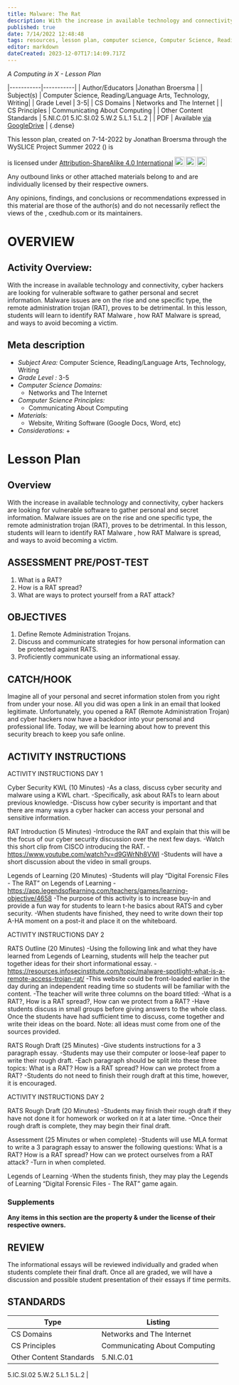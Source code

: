```yaml
---
title: Malware: The Rat
description: With the increase in available technology and connectivity, cyber hackers are looking for vulnerable software to gather personal and secret information. Malware issues are on the rise and one specific type, the remote administration trojan (RAT), proves to be detrimental.  In this lesson, students will learn to identify RAT Malware , how RAT Malware is spread, and ways to avoid becoming a victim.
published: true
date: 7/14/2022 12:48:48
tags: resources, lesson plan, computer science, Computer Science, Reading/Language Arts, Technology, Writing 
editor: markdown
dateCreated: 2023-12-07T17:14:09.717Z
---
```

*A Computing in X - Lesson Plan*

|-----------|-----------|
| Author/Educators |Jonathan Broersma |
| Subject(s) | Computer Science, Reading/Language Arts, Technology, Writing|
| Grade Level | 3-5|
| CS Domains | Networks and The Internet |
| CS Principles | Communicating About Computing |
| Other Content Standards | 5.NI.C.01
5.IC.SI.02
5.W.2
5.L.1
5.L.2 | 
| PDF | Available [via GoogleDrive]() |
{.dense}






This lesson plan, created on 7-14-2022 by Jonathan Broersma through the  WySLICE Project Summer 2022 () is  <p xmlns:cc="http://creativecommons.org/ns#" >  is licensed under <a href="http://creativecommons.org/licenses/by-sa/4.0/?ref=chooser-v1" target="_blank" rel="license noopener noreferrer" style="display:inline-block;">Attribution-ShareAlike 4.0 International<img style="height:22px!important;margin-left:3px;vertical-align:text-bottom;" src="https://mirrors.creativecommons.org/presskit/icons/cc.svg?ref=chooser-v1"><img style="height:22px!important;margin-left:3px;vertical-align:text-bottom;" src="https://mirrors.creativecommons.org/presskit/icons/by.svg?ref=chooser-v1"><img style="height:22px!important;margin-left:3px;vertical-align:text-bottom;" src="https://mirrors.creativecommons.org/presskit/icons/sa.svg?ref=chooser-v1"></a></p>


Any outbound links or other attached materials belong to and are individually licensed by their respective owners. 


Any opinions, findings, and conclusions or recommendations expressed in this material are those of the author(s) and do not necessarily reflect the views of the , cxedhub.com or its maintainers.


# OVERVIEW
## Activity Overview:  
With the increase in available technology and connectivity, cyber hackers are looking for vulnerable software to gather personal and secret information. Malware issues are on the rise and one specific type, the remote administration trojan (RAT), proves to be detrimental.  In this lesson, students will learn to identify RAT Malware , how RAT Malware is spread, and ways to avoid becoming a victim.
## Meta description
+ *Subject Area:* Computer Science, Reading/Language Arts, Technology, Writing 
+ *Grade Level :* 3-5 
+ *Computer Science Domains:*
   + Networks and The Internet
+ *Computer Science Principles:*
   + Communicating About Computing
+ *Materials:* 
   + Website, Writing Software (Google Docs, Word, etc)
+ *Considerations:*
   + 


# Lesson Plan
## Overview
With the increase in available technology and connectivity, cyber hackers are looking for vulnerable software to gather personal and secret information. Malware issues are on the rise and one specific type, the remote administration trojan (RAT), proves to be detrimental.  In this lesson, students will learn to identify RAT Malware , how RAT Malware is spread, and ways to avoid becoming a victim.
## ASSESSMENT PRE/POST-TEST
1. What is a RAT?
2. How is a RAT spread?
3. What are ways to protect yourself from a RAT attack?
## OBJECTIVES
1. Define Remote Administration Trojans.
2. Discuss and communicate strategies for how personal information can be protected against RATS.
3. Proficiently communicate using an informational essay.


## CATCH/HOOK
Imagine all of your personal and secret information stolen from you right from under your nose. All you did was open a link in an email that looked legitimate. Unfortunately, you opened a RAT (Remote Administration Trojan) and cyber hackers now have a backdoor into your personal and professional life. Today, we will be learning about how to prevent this security breach to keep you safe online.


## ACTIVITY INSTRUCTIONS
ACTIVITY INSTRUCTIONS DAY 1


Cyber Security KWL  (10 Minutes)
-As a class, discuss cyber security and malware using a KWL chart. 
-Specifically, ask about RATs to learn about previous knowledge.
-Discuss how cyber security is important and that there are many ways a cyber hacker can access your personal and sensitive information.


RAT Introduction  (5 Minutes)
-Introduce the RAT and explain that this will be the focus of our cyber security discussion over the next few days. 
-Watch this short clip from CISCO introducing the RAT.
-https://www.youtube.com/watch?v=d9GWrNh8VWI
-Students will have a short discussion about the video in small groups. 


Legends of Learning  (20 Minutes)
-Students will play “Digital Forensic Files - The RAT” on Legends of Learning
-https://app.legendsoflearning.com/teachers/games/learning-objective/4658
-The purpose of this activity is to increase buy-in and provide a fun way for students to learn t-he basics about RATS and cyber security. 
-When students have finished, they need to write down their top A-HA moment on a post-it and place it on the whiteboard. 


ACTIVITY INSTRUCTIONS DAY 2


RATS Outline  (20 Minutes)
-Using the following link and what they have learned from Legends of Learning, students will help the teacher put together ideas for their short informational essay. 
-https://resources.infosecinstitute.com/topic/malware-spotlight-what-is-a-remote-access-trojan-rat/
-This website could be front-loaded earlier in the day during an independent reading time so students will be familiar with the content. 
-The teacher will write three columns on the board titled:
-What is a RAT?, How is a RAT spread?, How can we protect from a RAT?
-Have students discuss in small groups before giving answers to the whole class. Once the students have had sufficient time to discuss, come together and write their ideas on the board. Note: all ideas must come from one of the sources provided. 


RATS Rough Draft (25 Minutes)
-Give students instructions for a 3 paragraph essay. 
-Students may use their computer or loose-leaf paper to write their rough draft. 
-Each paragraph should be split into these three topics: What is a RAT? How is a RAT spread? How can we protect from a RAT?
-Students do not need to finish their rough draft at this time, however, it is encouraged. 


ACTIVITY INSTRUCTIONS DAY 2


RATS Rough Draft  (20 Minutes)
-Students may finish their rough draft if they have not done it for homework or worked on it at a later time. 
-Once their rough draft is complete, they may begin their final draft. 


Assessment (25 Minutes or when complete)
-Students will use MLA format to write a 3 paragraph essay to answer the following questions: What is a RAT? How is a RAT spread? How can we protect ourselves from a RAT attack?
-Turn in when completed. 


Legends of Learning
-When the students finish, they may play the Legends of Learning “Digital Forensic Files - The RAT” game again.


### Supplements
**Any items in this section are the property & under the license of their respective owners.**






## REVIEW
The informational essays will be reviewed individually and graded when students complete their final draft. Once all are graded, we will have a discussion and possible student presentation of their essays if time permits.
## STANDARDS        
| Type | Listing | 
|-----------|-----------|
| CS Domains  | Networks and The Internet|
| CS Principles   | Communicating About Computing|
| Other Content Standards | 5.NI.C.01
5.IC.SI.02
5.W.2
5.L.1
5.L.2  |